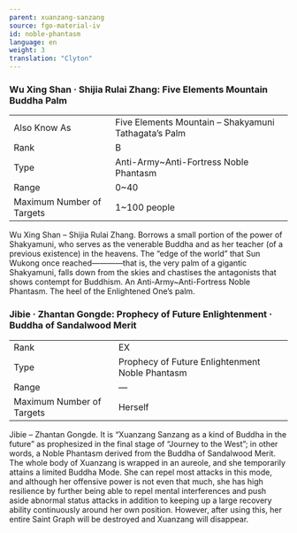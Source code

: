 ```yaml
---
parent: xuanzang-sanzang
source: fgo-material-iv
id: noble-phantasm
language: en
weight: 3
translation: "Clyton"
---
```


### Wu Xing Shan · Shijia Rulai Zhang: Five Elements Mountain Buddha Palm

<table>
  <tr><td>Also Know As</td><td>Five Elements Mountain – Shakyamuni Tathagata’s Palm</td></tr>
  <tr><td>Rank</td><td>B</td></tr>
  <tr><td>Type</td><td>Anti-Army~Anti-Fortress Noble Phantasm</td></tr>
  <tr><td>Range</td><td>0~40</td></tr>
  <tr><td>Maximum Number of Targets</td><td>1~100 people</td></tr>
</table>

Wu Xing Shan – Shijia Rulai Zhang.
Borrows a small portion of the power of Shakyamuni, who serves as the venerable Buddha and as her teacher (of a previous existence) in the heavens. The “edge of the world” that Sun Wukong once reached————that is, the very palm of a gigantic Shakyamuni, falls down from the skies and chastises the antagonists that shows contempt for Buddhism. An Anti-Army~Anti-Fortress Noble Phantasm. The heel of the Enlightened One’s palm.

### Jibie · Zhantan Gongde: Prophecy of Future Enlightenment · Buddha of Sandalwood Merit

<table>
  <tr><td>Rank</td><td>EX</td></tr>
  <tr><td>Type</td><td>Prophecy of Future Enlightenment Noble Phantasm</td></tr>
  <tr><td>Range</td><td>—</td></tr>
  <tr><td>Maximum Number of Targets</td><td>Herself</td></tr>
</table>

Jibie – Zhantan Gongde.
It is “Xuanzang Sanzang as a kind of Buddha in the future” as prophesized in the final stage of “Journey to the West”; in other words, a Noble Phantasm derived from the Buddha of Sandalwood Merit. The whole body of Xuanzang is wrapped in an aureole, and she temporarily attains a limited Buddha Mode. She can repel most attacks in this mode, and although her offensive power is not even that much, she has high resilience by further being able to repel mental interferences and push aside abnormal status attacks in addition to keeping up a large recovery ability continuously around her own position. However, after using this, her entire Saint Graph will be destroyed and Xuanzang will disappear.
